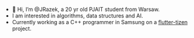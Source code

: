 - 👋 Hi, I’m @JRazek, a 20 yr old PJAIT student from Warsaw.
- I am interested in algorithms, data structures and AI.
- Currently working as a C++ programmer in Samsung on a <a href="https://github.com/flutter-tizen/">flutter-tizen</a> project.
<!---
JRazek/JRazek is a ✨ special ✨ repository because its `README.md` (this file) appears on your GitHub profile.
You can click the Preview link to take a look at your changes.
--->
